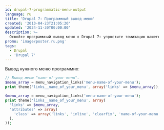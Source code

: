 ```yaml
---
id: drupal-7-programmatic-menu-output
language: ru
title: 'Drupal 7: Программный вывод меню'
created: '2013-04-23T21:05:20'
updated: '2024-11-30T00:00:00'
description: >-
  Освойте программный вывод меню в Drupal 7: упростите темизацию вашего сайта!
promo: 'image/poster.ru.png'
tags:
  - Drupal
  - 'Drupal 7'
---
```


Вывод нужного меню программно:

```php
// Вывод меню "name-of-your-menu".
$menu_array = menu_navigation_links('menu-name-of-your-menu');
print theme('links__name_of_your_menu', array('links' => $menu_array));
```

```php {"header":"Также можно добавить классы для ul"}
$menu_array = menu_navigation_links('menu-name-of-your-menu');
print theme('links__name_of_your_menu', array(
  'links' => $menu_array,
  'attributes' => array(
    'class' => array('links', 'inline', 'clearfix', 'name-of-your-menu'),
  ),
));
```
